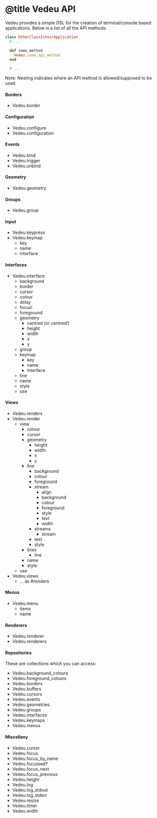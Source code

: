 # @title Vedeu API

Vedeu provides a simple DSL for the creation of terminal/console based
applications. Below is a list of all the API methods:

```ruby
class OtherClassInYourApplication
  # ...

  def some_method
    Vedeu.some_api_method
  end

  # ...
```

Note: Nesting indicates where an API method is allowed/supposed to be used.

#### Borders

- Vedeu.border

#### Configuration

- Vedeu.configure
- Vedeu.configuration

#### Events

- Vedeu.bind
- Vedeu.trigger
- Vedeu.unbind

#### Geometry

- Vedeu.geometry

#### Groups

- Vedeu.group

#### Input

- Vedeu.keypress
- Vedeu.keymap
  - key
  - name
  - interface

#### Interfaces

- Vedeu.interface
  - background
  - border
  - cursor
  - colour
  - delay
  - focus!
  - foreground
  - geometry
    - centred (or centred!)
    - height
    - width
    - x
    - y
  - group
  - keymap
    - key
    - name
    - interface
  - line
  - name
  - style
  - use

#### Views

- Vedeu.renders
- Vedeu.render
  - view
    - colour
    - cursor
    - geometry
      - height
      - width
      - x
      - y
    - line
      - background
      - colour
      - foreground
      - stream
        - align
        - background
        - colour
        - foreground
        - style
        - text
        - width
      - streams
        - stream
      - text
      - style
    - lines
      - line
    - name
    - style
  - use
- Vedeu.views
  - ... as #renders

#### Menus

- Vedeu.menu
  - items
  - name

#### Renderers

- Vedeu.renderer
- Vedeu.renderers

#### Repositories

These are collections which you can access:

- Vedeu.background_colours
- Vedeu.foreground_colours
- Vedeu.borders
- Vedeu.buffers
- Vedeu.cursors
- Vedeu.events
- Vedeu.geometries
- Vedeu.groups
- Vedeu.interfaces
- Vedeu.keymaps
- Vedeu.menus

#### Miscellany

- Vedeu.cursor
- Vedeu.focus
- Vedeu.focus_by_name
- Vedeu.focussed?
- Vedeu.focus_next
- Vedeu.focus_previous
- Vedeu.height
- Vedeu.log
- Vedeu.log_stdout
- Vedeu.log_stderr
- Vedeu.resize
- Vedeu.timer
- Vedeu.width

